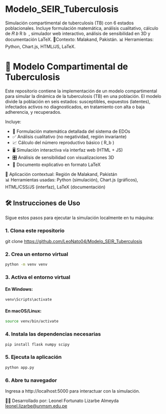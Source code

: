 # Modelo_SEIR_Tuberculosis
Simulación compartimental de tuberculosis (TB) con 6 estados poblacionales. Incluye formulación matemática, análisis cualitativo, cálculo de  𝑅 𝑏 R  b ​  , simulador web interactivo, análisis de sensibilidad en 3D y documentación LaTeX. 📍Contexto: Malakand, Pakistán. 📊 Herramientas: Python, Chart.js, HTML/JS, LaTeX.


# 🧪 Modelo Compartimental de Tuberculosis

Este repositorio contiene la implementación de un modelo compartimental para simular la dinámica de la tuberculosis (TB) en una población. El modelo divide la población en seis estados: susceptibles, expuestos (latentes), infectados activos no diagnosticados, en tratamiento con alta o baja adherencia, y recuperados.

Incluye:

- 📐 Formulación matemática detallada del sistema de EDOs  
- ✅ Análisis cualitativo (no negatividad, región invariante)  
- 📈 Cálculo del número reproductivo básico \( R_b \)  
- 🖥️ Simulación interactiva vía interfaz web (HTML + JS)  
- 🎛️ Análisis de sensibilidad con visualizaciones 3D  
- 📄 Documento explicativo en formato LaTeX  

📍 Aplicación contextual: Región de Malakand, Pakistán  
📊 Herramientas usadas: Python (simulación), Chart.js (gráficos), HTML/CSS/JS (interfaz), LaTeX (documentación)


## 🛠️ Instrucciones de Uso
Sigue estos pasos para ejecutar la simulación localmente en tu máquina:

### 1. Clona este repositorio
git clone https://github.com/LeoNato04/Modelo_SEIR_Tuberculosis

### 2. Crea un entorno virtual
```bash
python -m venv venv
```

### 3. Activa el entorno virtual
#### En Windows:
```bash
venv\Scripts\activate
```
#### En macOS/Linux:
```bash
source venv/bin/activate
```

### 4. Instala las dependencias necesarias
```bash
pip install flask numpy scipy
```

### 5. Ejecuta la aplicación
```bash
python app.py
```

### 6. Abre tu navegador
Ingresa a http://localhost:5000 para interactuar con la simulación.

👨‍💻 Desarrollado por: Leonel Fortunato Lizarbe Almeyda
leonel.lizarbe@unmsm.edu.pe


